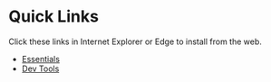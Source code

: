 Quick Links
===========

Click these links in Internet Explorer or Edge to install from the web.

* [Essentials](http://boxstarter.org/package/nr/url?https://github.com/Simon-Campbell/machine-scripts/blob/master/essentials.ps1)
* [Dev Tools](http://boxstarter.org/package/nr/url?https://github.com/Simon-Campbell/machine-scripts/blob/master/dev-tools.ps1)

